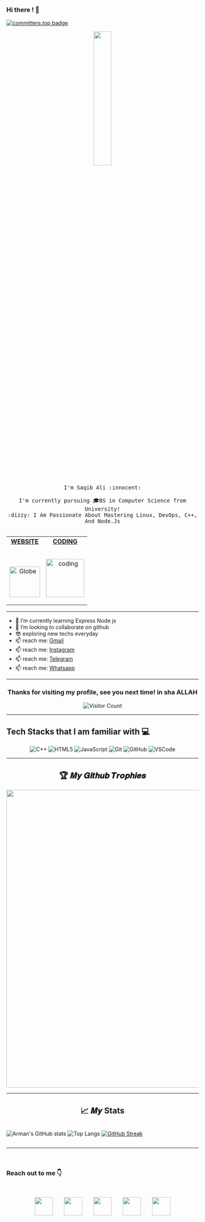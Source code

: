 ### Hi there ! :wave:
[![committers.top badge](https://user-badge.committers.top/pakistan_public/mrsaqibale.svg)](https://user-badge.committers.top/pakistan_public/mrsaqibale)
<p align="center">
  <img src="images/welcome.gif" width="30%">
  <br><br>
  <samp>
    I'm Saqib Ali :innocent:
    <br>
    <br>
     I'm  currently pursuing 🎓BS in Computer Science from University!
    <br>
    :dizzy: I Am Passionate About Mastering Linux, DevOps, C++, And Node.Js 
    <br><br>
  </samp>
</p>


<!-- social site -->
<table width="100%" align="center">
<tr>
<td align="center">
<a href="https://www.activewhatsappgrouplinks.xyz/" target="_blank">
<strong>WEBSITE</strong>
<br />
<br />
<br />

<p>

<img alt="Globe" height="80" src="images/WEBSITE.gif">
</a>
</p>

</td>


<td align="center">
<a href="https://portfolio.atsix.online/" target="_blank">
<strong>CODING</strong>
<br />
<br />


<p>
<img height="100" alt="coding" src="images/CODING.gif"> 
</a>
</p>

</td>
</tr>
</table>






<hr style="height:2px;border-width:0;color:gray;background-color:gray">

- 🌱 I’m currently learning Express Node js
- 💞️ I’m looking to collaborate on github
- :sunglasses: exploring new techs everyday
- 📫 reach me: [Gmail](mailto:mrsaqibale@gmail.com)
- 📫 reach me: [Instagram](https://www.instagram.com/mrsaqibale)
- 📫 reach me: [Telegram](https://t.me/mrsaqibale)
- 📫 reach me: [Whatsapp](https://wa.me/03063928834)


<hr style="height:2px;border-width:0;color:gray;background-color:gray">
<div align="center">

### Thanks for visiting my profile, see you next time! in sha ALLAH
 ![Visitor Count](https://profile-counter.glitch.me/mrsaqibale/count.svg)

</div>


<hr style="height:2px;border-width:0;color:gray;background-color:gray">


## Tech Stacks that I am familiar with :computer:

<div align="center">
  
![C++](https://img.shields.io/badge/c++-%2300599C.svg?style=for-the-badge&logo=c%2B%2B&logoColor=white)
![HTML5](https://img.shields.io/badge/html5-%23E34F26.svg?style=for-the-badge&logo=html5&logoColor=white)
![JavaScript](https://img.shields.io/badge/javascript-%23323330.svg?style=for-the-badge&logo=javascript&logoColor=%23F7DF1E)
![Git](https://img.shields.io/badge/git-%23F05033.svg?style=for-the-badge&logo=git&logoColor=white)
![GitHub](https://img.shields.io/badge/GitHub-100000?style=for-the-badge&logo=github&logoColor=white)
![VSCode](https://img.shields.io/badge/visual%20studio%20code-blue.svg?style=for-the-badge&logo=visual%20studio%20code)
  
</div>

<hr style="height:2px;border-width:0;color:gray;background-color:gray">


<h2 align="center">🏆 𝑴𝒚 𝑮𝒊𝒕𝒉𝒖𝒃 𝑻𝒓𝒐𝒑𝒉𝒊𝒆𝒔</h2>
<p align="center">
<img src="https://github-profile-trophy.vercel.app/?username=mrsaqibale&theme=radical&&title=Stars,Followers,Commit,PR,Repo,Issues&no-frame=true" width="780px"  />

<hr style="height:2px;border-width:0;color:gray;background-color:gray">

<h2 align="center">📈 𝑴𝒚 Stats </h2>
<div align="center" style="display:flex; width:100%;">
  
  ![Arman's GitHub stats](https://github-readme-stats.vercel.app/api?username=mrsaqibale&show_icons=true&theme=onedark) 
  ![Top Langs](https://github-readme-stats.vercel.app/api/top-langs/?username=mrsaqibale&layout=compact)
  [![GitHub Streak](https://streak-stats.demolab.com?user=mrsaqibale&theme=radical&border_radius=50&date_format=n%2Fj%5B%2FY%5D)](https://git.io/streak-stats)
  
</div>


<hr style="height:2px;border-width:0;color:gray;background-color:gray">


<br>

### Reach out to me :point_down:
<br>

<div align="center">

<a  href="https://www.linkedin.com/in/mr-ali-874742259/" target="_blank"><img src="https://blog-assets.hootsuite.com/wp-content/uploads/2018/09/In-2C-54px-R.png" width="48px" height="48px"></a>
<a style="padding-left:5%" href="https://github.com/mrsaqibale" target="_blank"><img src="https://cdn.icon-icons.com/icons2/2351/PNG/512/logo_github_icon_143196.png" width="48px" height="48px" ></a>
<a style="padding-left:5%" href="https://twitter.com/mrsaqibale" target="_blank"><img src="https://i.ibb.co/kmgQVyW/twitter.png" width="48px" height="48px"></a>
<a style="padding-left:5%" href="https://www.instagram.com/mrsaqibale" target="_blank"><img src="https://upload.wikimedia.org/wikipedia/commons/thumb/a/a5/Instagram_icon.png/1024px-Instagram_icon.png" width="48px" height="48px"></a>
<a style="padding-left:5%" href="https://t.me/mrsaqibale" target="_blank"><img src="https://upload.wikimedia.org/wikipedia/commons/thumb/8/83/Telegram_2019_Logo.svg/640px-Telegram_2019_Logo.svg.png" width="48px" height="48px"></a>

</div>
